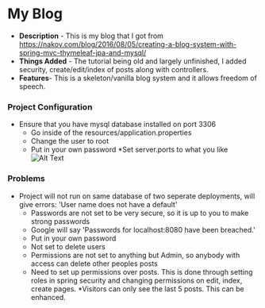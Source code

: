 # My Blog

* **Description** - This is my blog that I got from https://nakov.com/blog/2016/08/05/creating-a-blog-system-with-spring-mvc-thymeleaf-jpa-and-mysql/ 
* **Things Added** - The tutorial being old and largely unfinished, I added security, create/edit/index of posts along with controllers.
* **Features**- This is a skeleton/vanilla blog system and it allows freedom of speech.



### Project Configuration
* Ensure that you have mysql database installed on port 3306
  * Go inside of the resources/application.properties
  * Change the user to root
  * Put in your own password
  *Set server.ports to what you like
  ![Alt Text](https://media.giphy.com/media/YrnExxa2632SRI56aN/giphy.gif)

### Problems
* Project will not run on same database of two seperate deployments, will give errors: 'User name does not have a default' 
  * Passwords are not set to be very secure, so it is up to you to make strong passwords
  * Google will say 'Passwords for localhost:8080 have been breached.'
  * Put in your own password
  * Not set to delete users
  * Permissions are not set to anything but Admin, so anybody with access can delete other peoples posts
  * Need to set up permissions over posts. This is done through setting roles in spring security and changing permissions on edit, index, create pages.
  *Visitors can only see the last 5 posts. This can be enhanced.
